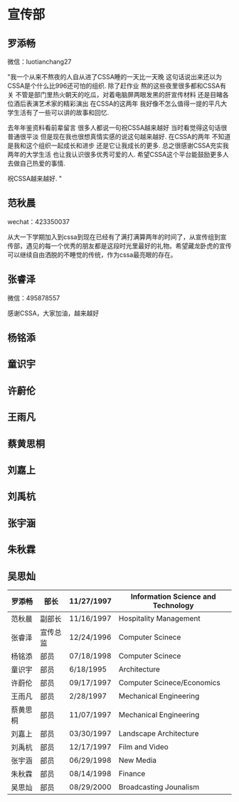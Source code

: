 # 宣传部

## 罗添畅

微信：luotianchang27

"我一个从来不熬夜的人自从进了CSSA睡的一天比一天晚 这句话说出来还以为CSSA是个什么比996还可怕的组织. 除了赶作业 熬的这些夜里很多都和CSSA有关 不管是部门里热火朝天的吃瓜，对着电脑屏两眼发黑的肝宣传材料 还是目睹各位酒后表演艺术家的精彩演出 在CSSA的这两年 我好像不怎么值得一提的平凡大学生活有了一些可以讲的故事和回忆.

去年年鉴资料看前辈留言 很多人都说一句祝CSSA越来越好 当时看觉得这句话很普通很平淡 但是现在我也很想真情实感的说这句越来越好. 在CSSA的两年 不知道是我和这个组织一起成长和进步 还是它让我成长的更多. 总之很感谢CSSA充实我两年的大学生活 也让我认识很多优秀可爱的人. 希望CSSA这个平台能鼓励更多人去做自己热爱的事情.

祝CSSA越来越好. "

## 范秋晨

wechat：423350037

从大一下学期加入到cssa到现在已经有了满打满算两年的时间了，从宣传组到宣传部，遇见的每一个优秀的朋友都是这段时光里最好的礼物。希望藏龙卧虎的宣传可以继续自由洒脱的不睡觉的传统，作为cssa最亮眼的存在。

## 张睿泽

微信：495878557

感谢CSSA，大家加油，越来越好

## 杨铭添

## 童识宇

## 许蔚伦

## 王雨凡

## 蔡黄思桐

## 刘嘉上

## 刘禹杭

## 张宇涵

## 朱秋霖

## 吴思灿







| 罗添畅  | 部长   | 11/27/1997 | Information Science and Technology |
| ---- | ---- | ---------- | ---------------------------------- |
| 范秋晨  | 副部长  | 11/16/1997 | Hospitality Management             |
| 张睿泽  | 宣传总监 | 12/24/1996 | Computer Scinece                   |
| 杨铭添  | 部员   | 07/18/1998 | Computer Scinece                   |
| 童识宇  | 部员   | 6/18/1995  | Architecture                       |
| 许蔚伦  | 部员   | 09/17/1997 | Computer Scinece/Economics         |
| 王雨凡  | 部员   | 2/28/1997  | Mechanical Engineering             |
| 蔡黄思桐 | 部员   | 11/07/1997 | Mechanical Engineering             |
| 刘嘉上  | 部员   | 03/30/1997 | Landscape Architecture             |
| 刘禹杭  | 部员   | 12/17/1997 | Film and Video                     |
| 张宇涵  | 部员   | 06/29/1998 | New Media                          |
| 朱秋霖  | 部员   | 08/14/1998 | Finance                            |
| 吴思灿  | 部员   | 08/29/2000 | Broadcasting Jounalism             |
